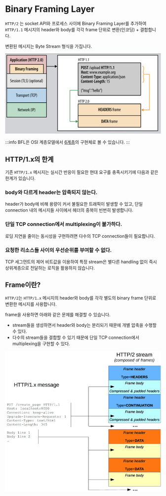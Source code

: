 # Binary Framing Layer

`HTTP/2` 는 socket API와 프로세스 사이에 Binary Framing Layer를 추가하여 `HTTP/1.1` 메시지의 header와 body를 각각 frame 단위로 변환(인코딩) + 결합합니다.

변환된 메시지는 Byte Stream 형식을 가집니다.

![Binary Framing Layer](../image/bfl.png)

:::info
BFL은 OSI 계층모델에서 [6계층](../../../books/TCP_IP_완벽_가이드/6장/6-6.html#프리젠테이션-계층-6계층)의 구현체로 볼 수 있습니다.
:::

## HTTP/1.x의 한계

기존 `HTTP/1.x` 메시지는 실시간 반응이 필요한 현대 요구를 충족시키기에 다음과 같은 한계가 있습니다.

### body와 다르게 header는 압축되지 않는다.

header가 body에 비해 용량이 커서 불필요한 트래픽이 발생할 수 있고, 단일 connection 내의 메시지들 사이에서 헤더의 중복이 빈번히 발생합니다.

### 단일 TCP connection에서 multiplexing이 불가하다.

로딩 지연을 줄이는 동시성을 구현하려면 다수의 TCP connection들이 필요합니다.

### 요청한 리소스들 사이의 우선순위를 부여할 수 없다.

TCP 세그먼트의 제어 비트값을 이용하여 특정 stream은 별다른 handling 없이 즉시 상위계층으로 전달하는 로직을 활용하지 않습니다.

## Frame이란?

`HTTP/2`는 `HTTP/1.x` 메시지의 header와 body를 각각 별도의 binary frame 단위로 변환한 메시지를 사용합니다.

frame을 사용하면 아래와 같은 문제를 해결할 수 있습니다.

- stream들을 생성하면서 header와 body는 분리되기 때문에 개별 압축을 수행할 수 있다.
- 다수의 stream들을 결합할 수 있기 때문에 단일 TCP connection에서 multiplexing을 구현할 수 있다.

![HTTP2 Frame](../image/http2_frame.png)
